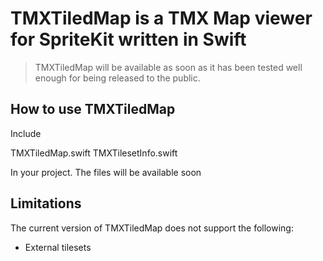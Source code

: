 # TMXTiledMap is a TMX Map viewer for SpriteKit written in Swift

> TMXTiledMap will be available as soon as it has been tested well enough for being released to the public.


## How to use TMXTiledMap

Include

TMXTiledMap.swift
TMXTilesetInfo.swift

In your project. The files will be available soon

## Limitations

The current version of TMXTiledMap does not support the following:

* External tilesets
